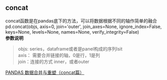 ## concat 
concat函数是在pandas底下的方法，可以将数据根据不同的轴作简单的融合  
pd.concat(objs, axis=0, join='outer', join_axes=None, ignore_index=False, keys=None, levels=None, names=None, verify_integrity=False)  
**参数说明**  
> objs: series，dataframe或者是panel构成的序列lsit   
axis： 需要合并链接的轴，0是行，1是列   
join：连接的方式 inner，或者outer  

[PANDAS 数据合并与重塑（concat篇）](https://blog.csdn.net/stevenkwong/article/details/52528616)
